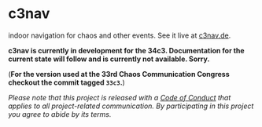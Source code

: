 # c3nav

indoor navigation for chaos and other events. See it live at [c3nav.de](https://c3nav.de/).

**c3nav is currently in development for the 34c3. Documentation for the current state will follow and is currently not available. Sorry.**

(**For the version used at the 33rd Chaos Communication Congress checkout the commit tagged `33c3`.**)

*Please note that this project is released with a [Code of Conduct](CODE_OF_CONDUCT.md) that applies to all project-related communication. By participating in this project you agree to abide by its terms.*

